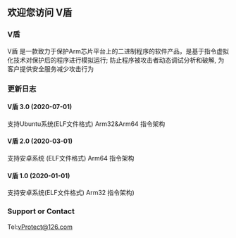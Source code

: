 ## 欢迎您访问 V盾

### V盾
   V盾 是一款致力于保护Arm芯片平台上的二进制程序的软件产品，是基于指令虚拟化技术对保护后的程序进行模拟运行;
防止程序被攻击者动态调试分析和破解, 为客户提供安全服务减少攻击行为
### 更新日志
<!-- #### V盾 3.4 (2022-10-01)
支持树莓派系统 (ELF文件格式) Arm,Thumb,Thumb-2,Arm64 指令架构
#### V盾 3.3 (2021-9-01)
支持CentOS系统 (ELF文件格式) Arm,Thumb,Thumb-2,Arm64 指令架构
#### V盾 3.2 (2021-08-01)
支持Linux系统 (ELF文件格式) Arm,Thumb,Thumb-2,Arm64 指令架构 -->
#### V盾 3.0 (2020-07-01)
支持Ubuntu系统(ELF文件格式) Arm32&Arm64 指令架构
<!-- #### 甲盾 3.0 (2021-05-01)
支持FreeRTOS系统(ELF文件格式) Arm,Thumb,Thumb-2,Arm64 指令架构 -->
#### V盾 2.0 (2020-03-01)
支持安卓系统 (ELF文件格式) Arm64 指令架构
#### V盾 1.0 (2020-01-01)
支持安卓系统(ELF文件格式) Arm32 指令架构)


### Support or Contact

Tel:vProtect@126.com

